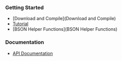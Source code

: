 ### Getting Started
 - [Download and Compile](Download and Compile)
 - [Tutorial](Tutorial)
 - [BSON Helper Functions](BSON Helper Functions)

### Documentation
 - [API Documentation](http://api.mongodb.org/cxx/)